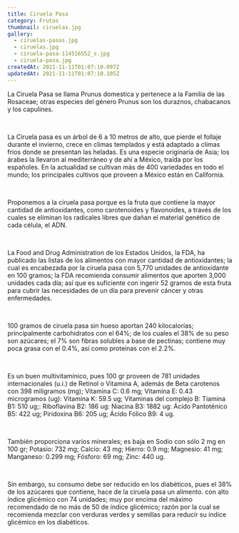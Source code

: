 ```yaml
---
title: Ciruela Pasa
category: Frutas
thumbnail: ciruelas.jpg
gallery:
  - ciruelas-pasas.jpg
  - ciruelas.jpg
  - ciruela-pasa-114516552_s.jpg
  - ciruela-pasa.jpg
createdAt: 2021-11-11T01:07:10.097Z
updatedAt: 2021-11-11T01:07:10.105Z
---
```

La Ciruela Pasa se llama Prunus domestica y pertenece a la Familia de las Rosaceae; otras especies del género Prunus son los duraznos, chabacanos y los capulines.

<br/>

La Ciruela pasa es un árbol de 6 a 10 metros de alto, que pierde el follaje durante el invierno, crece en climas templados y está adaptado a climas frios donde se presentan las heladas. Es una especie originaria de Asia; los árabes la llevaron al mediterráneo y de ahí a México, traída por los españoles. En la actualidad se cultivan más de 400 variedades en todo el mundo; los principales cultivos que proveen a México están en California.

<br/>

Proponemos a la ciruela pasa porque es la fruta que contiene la mayor cantidad de antioxidantes, como carotenoides y flavonoides, a través de los cuales se eliminan los radicales libres que dañan el material genético de cada célula, el ADN.

<br/>

La Food and Drug Administration de los Estados Unidos, la FDA, ha publicado las listas de los alimentos con mayor cantidad de antioxidantes; la cual es encabezada por la ciruela pasa con 5,770 unidades de antioxidante en 100 gramos; la FDA recomienda consumir alimentos que aporten 3,000 unidades cada día; así que es suficiente con ingerir 52 gramos de esta fruta para cubrir las necesidades de un día para prevenir cáncer y otras enfermedades.

<br/>

100 gramos de ciruela pasa sin hueso aportan 240 kilocalorías; principalmente carbohidratos con el 64%; de los cuales el 38% de su peso son azúcares; el 7% son fibras solubles a base de pectinas; contiene muy poca grasa con el 0.4%, así como proteínas con el 2.2%.

<br/>

Es un buen multivitamínico, pues 100 gr proveen de 781 unidades internacionales (u.i.) de Retinol o Vitamina A, además de Beta carotenos con 398 miligramos (mg); Vitamina C: 0.6 mg; Vitamina E: 0.43 microgramos (ug): Vitamina K: 59.5 ug; Vitaminas del complejo B: Tiamina B1: 510 ug;: Riboflavina B2: 186 ug: Niacina B3: 1882 ug: Ácido Pantoténico B5: 422 ug; Piridoxina B6: 205 ug; Ácido Fólico B9: 4 ug.

<br/>

También proporciona varios minerales; es baja en Sodio con sólo 2 mg en 100 gr; Potasio: 732 mg; Calcio: 43 mg; Hierro: 0.9 mg; Magnesio: 41 mg; Manganeso: 0.299 mg; Fósforo: 69 mg; Zinc: 440 ug.

<br/>

Sin embargo, su consumo debe ser reducido en los diabéticos, pues el 38% de los azúcares que contiene, hace de la ciruela pasa un alimento. con alto índice glicémico con 74 unidades; muy por encima del máximo recomendado de no más de 50 de índice glicémico; razón por la cual se recomienda mezclar con verduras verdes y semillas para reducir su índice glicémico en los diabéticos.